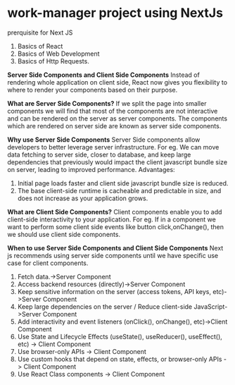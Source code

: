 # work-manager project using NextJs

prerquisite for Next JS
1. Basics of React
2. Basics of Web Development
3. Basics of Http Requests.


**Server Side Components and Client Side Components**
Instead of rendering whole application on client side, React now gives you flexibility to where to
render your components based on their purpose.

**What are Server Side Components?**
If we split the page into smaller components we will find that most of the components are not interactive and can be rendered on the server as server components.
The components which are rendered on server side are known as server side components.

**Why use Server Side Components**
Server Side components allow developers to better leverage server infrastructure.
For eg. We can move data fetching to server side, closer to database, and keep large dependencies
that previously would impact the client javascript bundle size on server, leading to improved performance.
Advantages:
1. Initial page loads faster and client side javascript bundle size is reduced.
2. The base client-side runtime is cacheable and predictable in size, and does not increase as your application grows.

**What are Client Side Components?**
Client components enable you to add client-side interactivity to your application.
For eg. If in a component we want to perform some client side events like button click,onChange(), then we should use client side components.

**When to use Server Side Components and Client Side Components**
Next js recommends using server side components until we have specific use case for client components.

1. Fetch data.->Server Component
2. Access backend resources (directly)->Server Component
3. Keep sensitive information on the server (access tokens, API keys, etc)->Server Component
4. Keep large dependencies on the server / Reduce client-side JavaScript->Server Component
5. Add interactivity and event listeners (onClick(), onChange(), etc)->Client Component
6. Use State and Lifecycle Effects (useState(), useReducer(), useEffect(), etc)	-> Client Component
7. Use browser-only APIs -> Client Component
8. Use custom hooks that depend on state, effects, or browser-only APIs	-> Client Component
9. Use React Class components	-> Client Component
